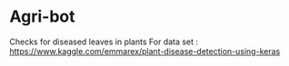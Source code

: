 # Agri-bot
Checks for diseased leaves in plants
For data set : https://www.kaggle.com/emmarex/plant-disease-detection-using-keras
